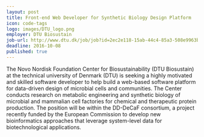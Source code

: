 ```yaml
---
layout: post
title: Front-end Web Developer for Synthetic Biology Design Platform
icon: code-tags
logo: images/DTU_logo.png
employer: DTU Biosustain
job-url: http://www.dtu.dk/job/job?id=2ec2e118-15ab-44c4-85a3-508e9963bccd
deadline: 2016-10-08
published: true
---
```


The Novo Nordisk Foundation Center for Biosustainability (DTU Biosustain) at the technical university of Denmark (DTU) is seeking a highly motivated and skilled software developer to help build a web-based software platform for data-driven design of microbial cells and communities. The Center conducts research on metabolic engineering and synthetic biology of microbial and mammalian cell factories for chemical and therapeutic protein production. The position will be within the DD-DeCaF consortium, a project recently funded by the European Commission to develop new bioinformatics approaches that leverage system-level data for biotechnological applications.
